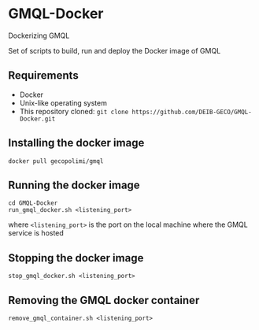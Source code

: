 # GMQL-Docker
Dockerizing GMQL

Set of scripts to build, run and deploy the Docker image of GMQL

## Requirements
- Docker
- Unix-like operating system
- This repository cloned: `git clone https://github.com/DEIB-GECO/GMQL-Docker.git`

## Installing the docker image
```
docker pull gecopolimi/gmql
```

## Running the docker image
```
cd GMQL-Docker
run_gmql_docker.sh <listening_port>
```
where `<listening_port>` is the port on the local machine where the GMQL service is hosted

## Stopping the docker image
```
stop_gmql_docker.sh <listening_port>
```

## Removing the GMQL docker container
```
remove_gmql_container.sh <listening_port>
```

